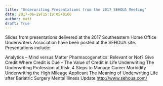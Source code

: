 ```yaml
---
title: "Underwriting Presentations from the 2017 SEHOUA Meeting"
date: 2017-06-29T15:19:05+0100
author: matt
draft: True
---
```

Slides from presentations delivered at the 2017 Southeastern Home Office Underwriters Association have been posted at the SEHOUA site. Presentations include:

Analytics – Mind versus Matter
Pharmacogenetics: Relevant or Not?
Give Credit Where Credit is Due – The Value of Credit in Life Underwriting
The Underwriting Profession at Risk: 4 Steps to Manage Career Morbidity
Underwriting the High Mileage Applicant
The Meaning of Underwriting
Life after Bariatric Surgery
Mental Illness Update
[ http://www.sehoua.com/ ]( http://www.sehoua.com/ )
